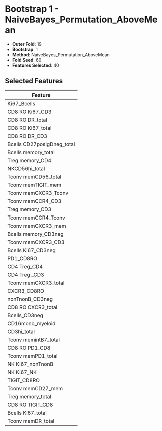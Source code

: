 # Bootstrap 1 - NaiveBayes_Permutation_AboveMean

- **Outer Fold**: 19
- **Bootstrap**: 1
- **Method**: NaiveBayes_Permutation_AboveMean
- **Fold Seed**: 60
- **Features Selected**: 40

## Selected Features

| Feature |
|---------|
| Ki67_Bcells |
| CD8  RO Ki67_CD3 |
| CD8 RO DR_total |
| CD8 RO Ki67_total |
| CD8 RO DR_CD3 |
| Bcells CD27posIgDneg_total |
| Bcells memory_total |
| Treg memory_CD4 |
| NKCD56hi_total |
| Tconv memCD56_total |
| Tconv memTIGIT_mem |
| Tconv memCXCR3_Tconv |
| Tconv memCCR4_CD3 |
| Treg memory_CD3 |
| Tconv memCCR4_Tconv |
| Tconv memCXCR3_mem |
| Bcells memory_CD3neg |
| Tconv memCXCR3_CD3 |
| Bcells Ki67_CD3neg |
| PD1_CD8RO |
| CD4 Treg_CD4 |
| CD4 Treg _CD3 |
| Tconv memCXCR3_total |
| CXCR3_CD8RO |
| nonTnonB_CD3neg |
| CD8 RO CXCR3_total |
| Bcells_CD3neg |
| CD16mono_myeloid |
| CD3hi_total |
| Tconv memintB7_total |
| CD8 RO PD1_CD8 |
| Tconv memPD1_total |
| NK Ki67_nonTnonB |
| NK Ki67_NK |
| TIGIT_CD8RO |
| Tconv memCD27_mem |
| Treg memory_total |
| CD8 RO TIGIT_CD8 |
| Bcells Ki67_total |
| Tconv memDR_total |

